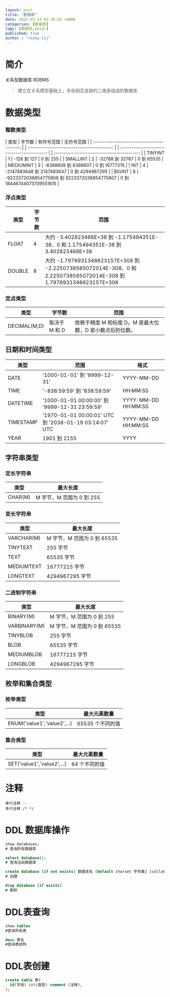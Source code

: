 ```yaml
---
layout: post
title: "数据库"
date: 2025-03-14 02:36:42 +0000
categories: [数据库]
tags: [数据库,mysql]
published: true
author : "rocky-lxj"
---
```

# 简介
关系型数据库 RDBMS
> 建立在关系模型基础上，多张相互连接的二维表组成的数据库

# 数据类型
### 整数类型
| 类型 | 字节数 | 有符号范围 | 无符号范围 |
| :-----------------------------------------: | | :-----------------------------------------: | | :-----------------------------------------: | | :-----------------------------------------: | 
| TINYINT | 1 | -128 到 127 | 0 到 255 |
| SMALLINT | 2 | -32768 到 32767 | 0 到 65535 |
| MEDIUMINT | 3 | -8388608 到 8388607 | 0 到 16777215 |
| INT | 4 | -2147483648 到 2147483647 | 0 到 4294967295 |
| BIGINT | 8 | -9223372036854775808 到 9223372036854775807 | 0 到 18446744073709551615 |

### 浮点类型
| 类型 | 字节数 | 范围 |
| ---- | ---- | ---- |
| FLOAT | 4 | 大约 -3.402823466E+38 到 -1.175494351E-38、0 和 1.175494351E-38 到 3.402823466E+38 |
| DOUBLE | 8 | 大约 -1.7976931348623157E+308 到 -2.2250738585072014E-308、0 和 2.2250738585072014E-308 到 1.7976931348623157E+308 |

### 定点类型
| 类型 | 字节数 | 范围 |
| ---- | ---- | ---- |
| DECIMAL(M,D) | 取决于 M 和 D | 依赖于精度 M 和标度 D。M 是最大位数，D 是小数点后的位数。 |

## 日期和时间类型
| 类型 | 范围 | 格式 |
| ---- | ---- | ---- |
| DATE | '1000-01-01' 到 '9999-12-31' | YYYY-MM-DD |
| TIME | '-838:59:59' 到 '838:59:59' | HH:MM:SS |
| DATETIME | '1000-01-01 00:00:00' 到 '9999-12-31 23:59:59' | YYYY-MM-DD HH:MM:SS |
| TIMESTAMP | '1970-01-01 00:00:01' UTC 到 '2038-01-19 03:14:07' UTC | YYYY-MM-DD HH:MM:SS |
| YEAR | 1901 到 2155 | YYYY |

## 字符串类型

### 定长字符串
| 类型 | 最大长度 |
| ---- | ---- |
| CHAR(M) | M 字节，M 范围为 0 到 255 |

### 变长字符串
| 类型 | 最大长度 |
| ---- | ---- |
| VARCHAR(M) | M 字节，M 范围为 0 到 65535 |
| TINYTEXT | 255 字节 |
| TEXT | 65535 字节 |
| MEDIUMTEXT | 16777215 字节 |
| LONGTEXT | 4294967295 字节 |

### 二进制字符串
| 类型 | 最大长度 |
| ---- | ---- |
| BINARY(M) | M 字节，M 范围为 0 到 255 |
| VARBINARY(M) | M 字节，M 范围为 0 到 65535 |
| TINYBLOB | 255 字节 |
| BLOB | 65535 字节 |
| MEDIUMBLOB | 16777215 字节 |
| LONGBLOB | 4294967295 字节 |

## 枚举和集合类型

### 枚举类型
| 类型 | 最大元素数量 |
| ---- | ---- |
| ENUM('value1','value2',...) | 65535 个不同的值 |

### 集合类型
| 类型 | 最大元素数量 |
| ---- | ---- |
| SET('value1','value2',...) | 64 个不同的值 |
# 注释
```
单行注释 --
多行注释 /* */
```
# DDL 数据库操作

``` sql
show databases;
# 查询所有数据库
``` 
``` sql
select database(); 
# 查询当前数据库
``` 
``` sql
create database [if not exists] 数据库名 [default charset 字符集] [collate 排序规则] 
# 创建
``` 
``` sql
drop database [if exists] 
# 删除
``` 

# DDL表查询
```sql
show tables
#查询所有表
```
```sql
desc 表名
#查询表结构
```
# DDL表创建
```sql
create table 表(
  id(字段) int(类型) comment (注释),
);
```
